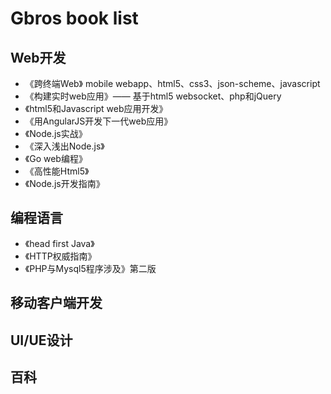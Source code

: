 # Gbros book list

## Web开发

- 《跨终端Web》 mobile webapp、html5、css3、json-scheme、javascript
- 《构建实时web应用》—— 基于html5 websocket、php和jQuery
- 《html5和Javascript web应用开发》
- 《用AngularJS开发下一代web应用》
- 《Node.js实战》
- 《深入浅出Node.js》
- 《Go web编程》
- 《高性能Html5》
- 《Node.js开发指南》

## 编程语言

- 《head first Java》
- 《HTTP权威指南》
- 《PHP与Mysql5程序涉及》第二版

## 移动客户端开发

## UI/UE设计

## 百科